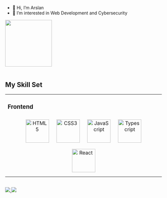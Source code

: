 - 👋 Hi, I’m Arslan
- 👀 I’m interested in Web Development and Cybersecurity

<!---
arslanAta/arslanAta is a ✨ special ✨ repository because its `README.md` (this file) appears on your GitHub profile.
You can click the Preview link to take a look at your changes.
--->
<!-- GitHub Stats -->
<!-- <img height="300em"  src="https://github-readme-stats.vercel.app/api?username=Unkwebdev&&show_icons=true&hide_border=true" /> -->
<!-- <img height="300em" src="https://github-readme-stats.vercel.app/api?username=Unkwebdev&show_icons=true&include_all_commits=true&count_private=true"/> -->

<div>
  <img height="150em" src="https://github-readme-stats.vercel.app/api?username=arslanAta&show_icons=true&theme=react&include_all_commits=true&count_private=true"/>
</div

<br>
<br>

## My Skill Set

<table><tr><td valign="top" width="33%">

### Frontend

<div align="center">    
<img style="margin: 10px" src="https://profilinator.rishav.dev/skills-assets/html5-original-wordmark.svg" alt="HTML5" height="75" />  
<img style="margin: 10px" src="https://profilinator.rishav.dev/skills-assets/css3-original-wordmark.svg" alt="CSS3" height="75" />  
<img style="margin: 10px" src="https://profilinator.rishav.dev/skills-assets/javascript-original.svg" alt="JavaScript" height="75" /> 
<img style="margin: 10px" src="https://cdn.jsdelivr.net/gh/devicons/devicon/icons/typescript/typescript-original.svg" alt="Typescript" height="75" />          
<img style="margin: 10px" src="https://cdn.jsdelivr.net/gh/devicons/devicon/icons/react/react-original.svg" alt="React" height="75" />
          
</div>

</td>
</tr>
</table>
<br>
<a href="https://t.me/incognito_7077" target="_blank">
  <img src="https://img.shields.io/static/v1?style=for-the-badge&message=Telegram&color=26A5E4&logo=Telegram&logoColor=FFFFFF&label=" target="_blank">
</a>

<a href="mailto:arsyakmar@gmail.com"  target="_blank">
  <img src="https://img.shields.io/badge/-Gmail-%23333?style=for-the-badge&logo=gmail&logoColor=white" target="_blank">
</a>
